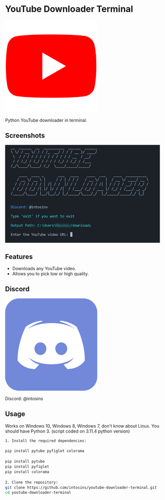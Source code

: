 # YouTube Downloader Terminal

![Icon1](icons/youtube.png)

Python YouTube downloader in terminal.

## Screenshots

![Project1](icons/project.png)

## Features

- Downloads any YouTube video.
- Allows you to pick low or high quality.

## Discord

![Icon2](icons/discord.png)

Discord: @intosins
  
## Usage

Works on Windows 10, Windows 8, Windows 7, don't know about Linux.
You should have Python 3. (script coded on 3.11.4 python version)

```bash
1. Install the required dependencies:

pip install pytube pyfiglet colorama

pip install pytube
pip install pyfiglet
pip install colorama

2. Clone the repository:
git clone https://github.com/intosins/youtube-downloader-terminal.git
cd youtube-downloader-terminal
